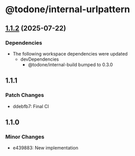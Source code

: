 # @todone/internal-urlpattern

## [1.1.2](https://github.com/cprecioso/todone/compare/internal-urlpattern-v1.1.1...internal-urlpattern-v1.1.2) (2025-07-22)


### Dependencies

* The following workspace dependencies were updated
  * devDependencies
    * @todone/internal-build bumped to 0.3.0

## 1.1.1

### Patch Changes

- ddebfb7: Final CI

## 1.1.0

### Minor Changes

- e439883: New implementation
